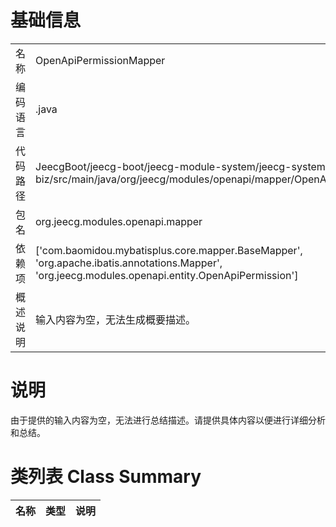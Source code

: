 # 基础信息

|      |      |
|------|------|
| 名称 | OpenApiPermissionMapper |
| 编码语言 | .java |
| 代码路径 | JeecgBoot/jeecg-boot/jeecg-module-system/jeecg-system-biz/src/main/java/org/jeecg/modules/openapi/mapper/OpenApiPermissionMapper.java |
| 包名 | org.jeecg.modules.openapi.mapper |
| 依赖项 | ['com.baomidou.mybatisplus.core.mapper.BaseMapper', 'org.apache.ibatis.annotations.Mapper', 'org.jeecg.modules.openapi.entity.OpenApiPermission'] |
| 概述说明 | 输入内容为空，无法生成概要描述。 |

# 说明

由于提供的输入内容为空，无法进行总结描述。请提供具体内容以便进行详细分析和总结。

# 类列表 Class Summary

| 名称   | 类型  | 说明 |
|-------|------|-------------|




